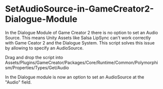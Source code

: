 # SetAudioSource-in-GameCreator2-Dialogue-Module
In the Dialogue Module of Game Creator 2 there is no option to set an Audio Source. This means Unity Assets like Salsa LipSync can't work correctly with Game Ceator 2 and the Dialogue System. This script solves this issue by allowing to specify an AudioSource.

Drag and drop the script into Assets/Plugins/GameCreator/Packages/Core/Runtime/Common/Polymorphism/Properties/Types/Get/Audio

In the Dialogue module is now an option to set an AudioSource at the "Audio" field.
